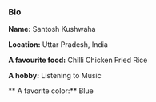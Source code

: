 ### Bio

**Name:** Santosh Kushwaha

**Location:** Uttar Pradesh, India

**A favourite food:** Chilli Chicken Fried Rice

**A hobby:** Listening to Music

** A favorite color:** Blue
